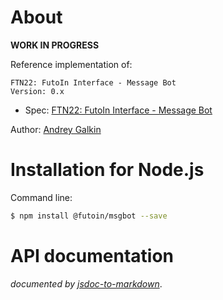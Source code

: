 
# About

**WORK IN PROGRESS**


Reference implementation of:
 
    FTN22: FutoIn Interface - Message Bot
    Version: 0.x
    
* Spec: [FTN22: FutoIn Interface - Message Bot](https://specs.futoin.org/draft/preview/ftn22_if_message_bot.html)

Author: [Andrey Galkin](mailto:andrey@futoin.org)


# Installation for Node.js

Command line:
```sh
$ npm install @futoin/msgbot --save
```

    
# API documentation



*documented by [jsdoc-to-markdown](https://github.com/75lb/jsdoc-to-markdown)*.


